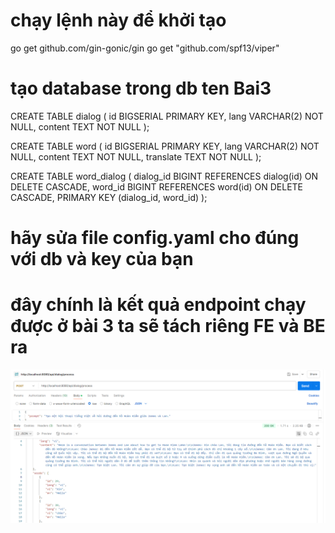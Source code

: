 <!-- đây chỉ là phần code BE chứa endpoint -->
# chạy lệnh này để khởi tạo
<!-- go mod init Bai3
go get github.com/kataras/iris/v12
go get github.com/lib/pq -->
go get github.com/gin-gonic/gin
go get 	"github.com/spf13/viper"

# tạo database trong db ten Bai3
CREATE TABLE dialog (
    id BIGSERIAL PRIMARY KEY,
    lang VARCHAR(2) NOT NULL,
    content TEXT NOT NULL
);

CREATE TABLE word (
    id BIGSERIAL PRIMARY KEY,
    lang VARCHAR(2) NOT NULL,
    content TEXT NOT NULL,
    translate TEXT NOT NULL
);

CREATE TABLE word_dialog (
    dialog_id BIGINT REFERENCES dialog(id) ON DELETE CASCADE,
    word_id BIGINT REFERENCES word(id) ON DELETE CASCADE,
    PRIMARY KEY (dialog_id, word_id)
);
# hãy sửa file config.yaml cho đúng với db và key của bạn
# đây chính là kết quả endpoint chạy được ở bài 3 ta sẽ tách riêng FE và BE ra
![alt text](./endpointB3.png)
